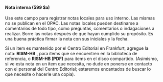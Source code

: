 #### Nota interna (599 $a)

Use este campo para registrar notas locales para uso interno. Las mismas no se publican en el OPAC. Las notas locales pueden destinarse a comentarios de todo tipo, como preguntas, comentarios o indagaciones a realizar. Borre las notas después de que hayan cumplido su propósito. Es una buena práctica firmar la nota con sus iniciales y la fecha. 

  

Si un item es mantenido por el Centro Editorial en Frankfurt, agregue la nota: **RISM-HB** , para items que se encuentren en la biblioteca de referencia, o **RISM-HB (PDF)** para items en el disco compartido. (Asimismo, si ve esta nota en un ítem que necesita, no dude en ponerse en contacto con el personal del Centro Editorial; estaremos encantados de buscar lo que necesite o hacerle una copia).